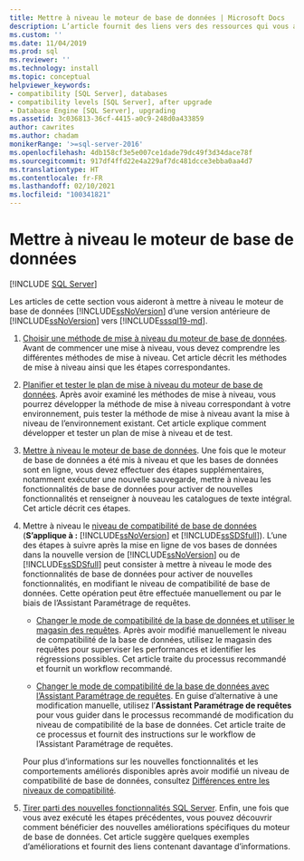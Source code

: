 ```yaml
---
title: Mettre à niveau le moteur de base de données | Microsoft Docs
description: L’article fournit des liens vers des ressources qui vous aident à mettre à niveau le Moteur de base de données SQL Server d’une version antérieure de SQL Server vers SQL Server 2019.
ms.custom: ''
ms.date: 11/04/2019
ms.prod: sql
ms.reviewer: ''
ms.technology: install
ms.topic: conceptual
helpviewer_keywords:
- compatibility [SQL Server], databases
- compatibility levels [SQL Server], after upgrade
- Database Engine [SQL Server], upgrading
ms.assetid: 3c036813-36cf-4415-a0c9-248d0a433859
author: cawrites
ms.author: chadam
monikerRange: '>=sql-server-2016'
ms.openlocfilehash: 4db158cf3e5e007ce1dade79dc49f3d34dace78f
ms.sourcegitcommit: 917df4ffd22e4a229af7dc481dcce3ebba0aa4d7
ms.translationtype: HT
ms.contentlocale: fr-FR
ms.lasthandoff: 02/10/2021
ms.locfileid: "100341821"
---
```

# <a name="upgrade-database-engine"></a>Mettre à niveau le moteur de base de données

 [!INCLUDE [SQL Server](../../includes/applies-to-version/sqlserver.md)]
  
  Les articles de cette section vous aideront à mettre à niveau le moteur de base de données [!INCLUDE[ssNoVersion](../../includes/ssnoversion-md.md)] d’une version antérieure de [!INCLUDE[ssNoVersion](../../includes/ssnoversion-md.md)] vers [!INCLUDE[sssql19-md](../../includes/sssql19-md.md)].  
  
1.  [Choisir une méthode de mise à niveau du moteur de base de données](../../database-engine/install-windows/choose-a-database-engine-upgrade-method.md). Avant de commencer une mise à niveau, vous devez comprendre les différentes méthodes de mise à niveau. Cet article décrit les méthodes de mise à niveau ainsi que les étapes correspondantes.  
  
2.  [Planifier et tester le plan de mise à niveau du moteur de base de données](../../database-engine/install-windows/plan-and-test-the-database-engine-upgrade-plan.md). Après avoir examiné les méthodes de mise à niveau, vous pourrez développer la méthode de mise à niveau correspondant à votre environnement, puis tester la méthode de mise à niveau avant la mise à niveau de l’environnement existant. Cet article explique comment développer et tester un plan de mise à niveau et de test.  
  
3.  [Mettre à niveau le moteur de base de données](../../database-engine/install-windows/complete-the-database-engine-upgrade.md). Une fois que le moteur de base de données a été mis à niveau et que les bases de données sont en ligne, vous devez effectuer des étapes supplémentaires, notamment exécuter une nouvelle sauvegarde, mettre à niveau les fonctionnalités de base de données pour activer de nouvelles fonctionnalités et renseigner à nouveau les catalogues de texte intégral. Cet article décrit ces étapes.  
  
4.  Mettre à niveau le [niveau de compatibilité de base de données](../../t-sql/statements/alter-database-transact-sql-compatibility-level.md#compatibility-levels-and-database-engine-upgrades) (**S’applique à :** [!INCLUDE[ssNoVersion](../../includes/ssnoversion-md.md)] et [!INCLUDE[ssSDSfull](../../includes/sssdsfull-md.md)]). L’une des étapes à suivre après la mise en ligne de vos bases de données dans la nouvelle version de [!INCLUDE[ssNoVersion](../../includes/ssnoversion-md.md)] ou de [!INCLUDE[ssSDSfull](../../includes/sssdsfull-md.md)] peut consister à mettre à niveau le mode des fonctionnalités de base de données pour activer de nouvelles fonctionnalités, en modifiant le niveau de compatibilité de base de données. Cette opération peut être effectuée manuellement ou par le biais de l’Assistant Paramétrage de requêtes. 

    - [Changer le mode de compatibilité de la base de données et utiliser le magasin des requêtes](../../database-engine/install-windows/change-the-database-compatibility-mode-and-use-the-query-store.md). Après avoir modifié manuellement le niveau de compatibilité de la base de données, utilisez le magasin des requêtes pour superviser les performances et identifier les régressions possibles. Cet article traite du processus recommandé et fournit un workflow recommandé.  

    - [Changer le mode de compatibilité de la base de données avec l’Assistant Paramétrage de requêtes](../../relational-databases/performance/upgrade-dbcompat-using-qta.md). En guise d’alternative à une modification manuelle, utilisez l’**Assistant Paramétrage de requêtes** pour vous guider dans le processus recommandé de modification du niveau de compatibilité de la base de données. Cet article traite de ce processus et fournit des instructions sur le workflow de l’Assistant Paramétrage de requêtes.  

    Pour plus d’informations sur les nouvelles fonctionnalités et les comportements améliorés disponibles après avoir modifié un niveau de compatibilité de base de données, consultez [Différences entre les niveaux de compatibilité](../../t-sql/statements/alter-database-transact-sql-compatibility-level.md#compatibility-levels-and-stored-procedures).

5.  [Tirer parti des nouvelles fonctionnalités SQL Server](https://www.microsoft.com/sql-server/sql-server-2019). Enfin, une fois que vous avez exécuté les étapes précédentes, vous pouvez découvrir comment bénéficier des nouvelles améliorations spécifiques du moteur de base de données. Cet article suggère quelques exemples d’améliorations et fournit des liens contenant davantage d’informations.  
  
  

